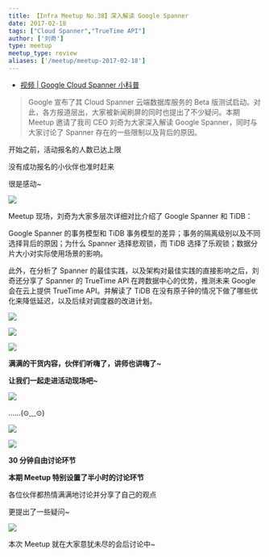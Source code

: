 ```yaml
---
title: 【Infra Meetup No.38】深入解读 Google Spanner
date: 2017-02-18
tags: ["Cloud Spanner","TrueTime API"]
author: ['刘奇']
type: meetup
meetup_type: review
aliases: ['/meetup/meetup-2017-02-18']
---
```


- [视频 | Google Cloud Spanner 小科普](https://v.qq.com/txp/iframe/player.html?origin=https%3A%2F%2Fmp.weixin.qq.com&amp;vid=i0376xqota3&amp;autoplay=false&amp;full=true&amp;show1080p=false&amp;isDebugIframe=false)

>Google 宣布了其 Cloud Spanner 云端数据库服务的 Beta 版测试启动。对此，各方报道层出，大家被新闻刷屏的同时也提出了不少疑问。本期 Meetup 邀请了我司 CEO 刘奇为大家深入解读 Google Spanner，同时与大家讨论了 Spanner 存在的一些限制以及背后的原因。

开始之前，活动报名的人数已达上限

没有成功报名的小伙伴也准时赶来

很是感动~

![](media/meetup-38-20170218/1.jpeg)

Meetup 现场，刘奇为大家多层次详细对比介绍了 Google Spanner 和 TiDB：

Google Spanner 的事务模型和 TiDB 事务模型的差异；事务的隔离级别以及不同选择背后的原因；为什么 Spanner 选择悲观锁，而 TiDB 选择了乐观锁；数据分片大小对实际使用场景的影响。

此外，在分析了 Spanner 的最佳实践，以及架构对最佳实践的直接影响之后，刘奇还分享了 Spanner 的 TrueTime API 在跨数据中心的优势，推测未来 Google 会在云上提供 TrueTime API。并解读了 TiDB 在没有原子钟的情况下做了哪些优化来降低延迟，以及后续对调度器的改进计划。

![](media/meetup-38-20170218/2.jpeg)

![](media/meetup-38-20170218/3.png)

![](media/meetup-38-20170218/4.jpeg)

**满满的干货内容，伙伴们听嗨了，讲师也讲嗨了~**

**让我们一起走进活动现场吧~**

![](media/meetup-38-20170218/5.jpeg)

……(⊙﹏⊙)

![](media/meetup-38-20170218/6.jpeg)

![](media/meetup-38-20170218/7.jpeg)

**30 分钟自由讨论环节**

**本期 Meetup 特别设置了半小时的讨论环节**

各位伙伴都热情满满地讨论并分享了自己的观点

更提出了一些疑问~

![](media/meetup-38-20170218/8.jpeg)

本次 Meetup 就在大家意犹未尽的会后讨论中~


